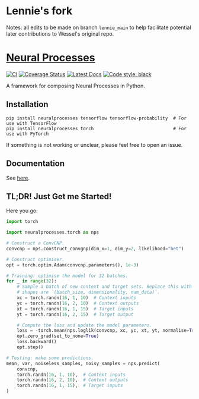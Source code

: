 # Lennie's fork

Notes: all edits to be made on branch `lennie_main` to help facilitate potential later contributions to Wessel's original repo.
 

# [Neural Processes](http://github.com/wesselb/neuralprocesses)


[![CI](https://github.com/wesselb/neuralprocesses/workflows/CI/badge.svg)](https://github.com/wesselb/neuralprocesses/actions?query=workflow%3ACI)
[![Coverage Status](https://coveralls.io/repos/github/wesselb/neuralprocesses/badge.svg?branch=main)](https://coveralls.io/github/wesselb/neuralprocesses?branch=master)
[![Latest Docs](https://img.shields.io/badge/docs-latest-blue.svg)](https://wesselb.github.io/neuralprocesses)
[![Code style: black](https://img.shields.io/badge/code%20style-black-000000.svg)](https://github.com/psf/black)

A framework for composing Neural Processes in Python.

## Installation

```
pip install neuralprocesses tensorflow tensorflow-probability  # For use with TensorFlow
pip install neuralprocesses torch                              # For use with PyTorch
```

If something is not working or unclear, please feel free to open an issue.

## Documentation

See [here](https://wesselb.github.io/neuralprocesses).

## TL;DR! Just Get me Started!

Here you go:

```python
import torch

import neuralprocesses.torch as nps

# Construct a ConvCNP.
convcnp = nps.construct_convgnp(dim_x=1, dim_y=2, likelihood="het")

# Construct optimiser.
opt = torch.optim.Adam(convcnp.parameters(), 1e-3)

# Training: optimise the model for 32 batches.
for _ in range(32):
    # Sample a batch of new context and target sets. Replace this with your data. The
    # shapes are `(batch_size, dimensionality, num_data)`.
    xc = torch.randn(16, 1, 10)  # Context inputs
    yc = torch.randn(16, 2, 10)  # Context outputs
    xt = torch.randn(16, 1, 15)  # Target inputs
    yt = torch.randn(16, 2, 15)  # Target output

    # Compute the loss and update the model parameters.
    loss = -torch.mean(nps.loglik(convcnp, xc, yc, xt, yt, normalise=True))
    opt.zero_grad(set_to_none=True)
    loss.backward()
    opt.step()

# Testing: make some predictions.
mean, var, noiseless_samples, noisy_samples = nps.predict(
    convcnp,
    torch.randn(16, 1, 10),  # Context inputs
    torch.randn(16, 2, 10),  # Context outputs
    torch.randn(16, 1, 15),  # Target inputs
)
```
